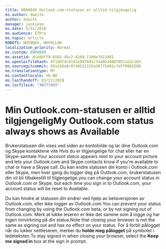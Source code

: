 ```yaml
---
title: 8000049 Outlook.com-statusen er alltid tilgjengelig
ms.author: daeite
author: daeite
manager: jackiesm
ms.date: 5/31/2018
ms.audience: ITPro
ms.topic: article
ROBOTS: NOINDEX, NOFOLLOW
localization_priority: Normal
ms.custom: 8000049
ms.assetid: dcddbff8-6501-45c2-8169-f18de7613d81
ms.openlocfilehash: 4f19d74c0181e987691c7da0b3408f0511e3c164
ms.sourcegitcommit: 03a156a9c9740521155a30775492c7dff0982588
ms.translationtype: MT
ms.contentlocale: nb-NO
ms.lasthandoff: 03/22/2019
ms.locfileid: "30777455"
---
```

# <a name="my-outlookcom-status-always-shows-as-available"></a><span data-ttu-id="5e246-102">Min Outlook.com-statusen er alltid tilgjengelig</span><span class="sxs-lookup"><span data-stu-id="5e246-102">My Outlook.com status always shows as Available</span></span>

<span data-ttu-id="5e246-103">Brukerstatusen din vises ved siden av kontobilde og lar dine Outlook.com og Skype kontaktene vite Hvis du er tilgjengelige for chat eller har en Skype-samtale.</span><span class="sxs-lookup"><span data-stu-id="5e246-103">Your account status appears next to your account picture and lets your Outlook.com and Skype contacts know if you're available to chat or have a Skype call.</span></span> <span data-ttu-id="5e246-104">Du kan endre statusen din konto i Outlook.com eller Skype, men hver gang du logger deg på Outlook.com, brukerstatusen din vil bli tilbakestilt til tilgjengelige.</span><span class="sxs-lookup"><span data-stu-id="5e246-104">you can change your account status in Outlook.com or Skype, but each time you sign in to Outlook.com, your account status will be reset to Available.</span></span>
  
<span data-ttu-id="5e246-105">Du kan hindre at statusen din endrer ved hjelp av betaversjonen av Outlook.com, eller ikke logger av Outlook.com.</span><span class="sxs-lookup"><span data-stu-id="5e246-105">You can prevent your status from changing by using the Outlook.com beta, or by not signing out of Outlook.com.</span></span> <span data-ttu-id="5e246-106">Merk at lukke leseren er ikke det samme som å logge og har ingen innvirkning på din status.</span><span class="sxs-lookup"><span data-stu-id="5e246-106">Note that closing your browser is not the same as signing out and has no effect on your status.</span></span> <span data-ttu-id="5e246-107">For å forbli pålogget når du lukker nettleseren, merker du **holde meg pålogget** på symbolet i ledeteksten.</span><span class="sxs-lookup"><span data-stu-id="5e246-107">To stay signed in when closing your browser, select the **Keep me signed in** box at the sign in prompt.</span></span> 
  


